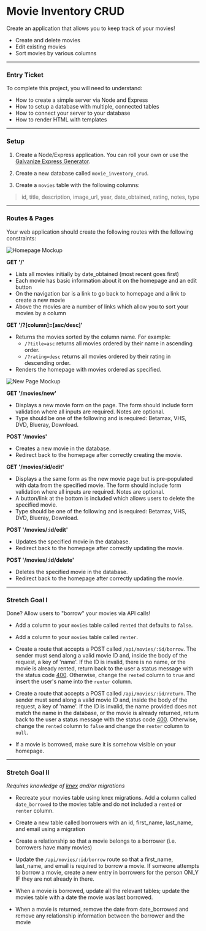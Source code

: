 # Movie Inventory CRUD

Create an application that allows you to keep track of your movies!

* Create and delete movies
* Edit existing movies
* Sort movies by various columns


* * *

### Entry Ticket

To complete this project, you will need to understand:

* How to create a simple server via Node and Express
* How to setup a database with multiple, connected tables
* How to connect your server to your database
* How to render HTML with templates


* * *

### Setup

1. Create a Node/Express application. You can roll your own or use the [Galvanize Express Generator](https://github.com/gSchool/generator-galvanize-express).

1. Create a new database called `movie_inventory_crud`.

1. Create a `movies` table with the following columns: 
  > id, title, description, image_url, year, date_obtained, rating, notes, type


* * *

### Routes & Pages

Your web application should create the following routes with the following constraints:

![Homepage Mockup](./mockups/homepage.png)

__GET '/'__
* Lists all movies initially by date_obtained (most recent goes first)
* Each movie has basic information about it on the homepage and an edit button
* On the navigation bar is a link to go back to homepage and a link to create a new movie
* Above the movies are a number of links which allow you to sort your movies by a column

__GET '/?[column]=[asc/desc]'__
* Returns the movies sorted by the column name. For example:
  * `/?title=asc` returns all movies ordered by their name in ascending order. 
  * `/?rating=desc` returns all movies ordered by their rating in descending order.
* Renders the homepage with movies ordered as specified.

![New Page Mockup](./mockups/new.png)

__GET '/movies/new'__
* Displays a new movie form on the page. The form should include form validation where all inputs are required. Notes are optional.
* Type should be one of the following and is required: Betamax, VHS, DVD, Blueray, Download.

__POST '/movies'__
* Creates a new movie in the database.
* Redirect back to the homepage after correctly creating the movie.

__GET '/movies/:id/edit'__
* Displays a the same form as the new movie page but is pre-populated with data from the specified movie. The form should include form validation where all inputs are required. Notes are optional.
* A button/link at the bottom is included which allows users to delete the specified movie.
* Type should be one of the following and is required: Betamax, VHS, DVD, Blueray, Download.

__POST '/movies/:id/edit'__
* Updates the specified movie in the database.
* Redirect back to the homepage after correctly updating the movie.

__POST '/movies/:id/delete'__
* Deletes the specified movie in the database.
* Redirect back to the homepage after correctly updating the movie.


* * *

### Stretch Goal I

Done? Allow users to "borrow" your movies via API calls!

* Add a column to your `movies` table called `rented` that defaults to `false`.

* Add a column to your `movies` table called `renter`.

* Create a route that accepts a POST called `/api/movies/:id/borrow`. The sender must send along a valid movie ID and, inside the body of the request, a key of 'name'. If the ID is invalid, there is no name, or the movie is already rented, return back to the user a status message with the status code [400](https://http.cat/400). Otherwise, change the `rented` column to `true` and insert the user's name into the `renter` column.

* Create a route that accepts a POST called `/api/movies/:id/return`. The sender must send along a valid movie ID and, inside the body of the request, a key of 'name'. If the ID is invalid, the name provided does not match the name in the database, or the movie is already returned, return back to the user a status message with the status code [400](https://http.cat/400). Otherwise, change the `rented` column to `false` and change the `renter` column to `null`.

* If a movie is borrowed, make sure it is somehow visible on your homepage.


* * *

### Stretch Goal II

_Requires knowledge of [knex](http://knexjs.org/) and/or migrations_

* Recreate your movies table using knex migrations. Add a column called `date_borrowed` to the movies table and do not included a `rented` or `renter` column.

* Create a new table called borrowers with an id, first_name, last_name, and email using a migration

* Create a relationship so that a movie belongs to a borrower (i.e. borrowers have many movies)

* Update the `/api/movies/:id/borrow` route so that a first_name, last_name, and email is required to borrow a movie. If someone attempts to borrow a movie, create a new entry in borrowers for the person ONLY IF they are not already in there.

* When a movie is borrowed, update all the relevant tables; update the movies table with a date the movie was last borrowed.

* When a movie is returned, remove the date from date_borrowed and remove any relationship information between the borrower and the movie